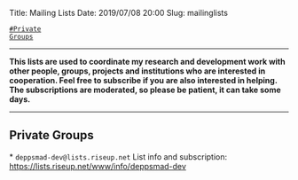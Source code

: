 Title:          Mailing Lists
Date:           2019/07/08 20:00
Slug:           mailinglists

<code><a href="/mailinglists.html#PrivateGroups">\#Private Groups</a></code>

<hr />

<b>This lists are used to coordinate my research and development work with other people, groups, projects and institutions who are interested in cooperation. Feel free to subscribe if you are also interested in helping. The subscriptions are moderated, so please be patient, it can take some days.</b>

<hr />

<h2 id="PrivateGroups">Private Groups</h2>
* <span id="list-deppsmad-dev"> <code>deppsmad-dev@lists.riseup.net</code>  
List info and subscription: <a href="https://lists.riseup.net/www/info/deppsmad-dev" title="Mailing List: deppsmad-dev@lists.riseup.net" target="_blank">https://lists.riseup.net/www/info/deppsmad-dev</a>
</span>
